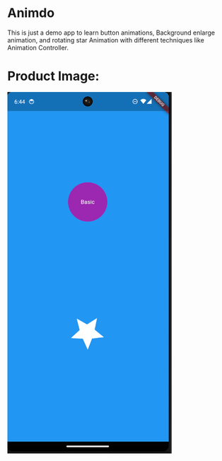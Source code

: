 # Animdo

This is just a demo app to learn button animations, Background enlarge animation, and rotating star Animation with different techniques like Animation Controller.

# Product Image:

![Product Image](FinalProduct/animdo_final.png)
